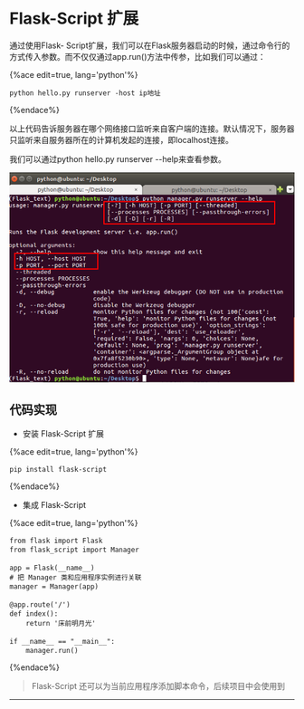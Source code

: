 # Flask-Script 扩展

通过使用Flask-
Script扩展，我们可以在Flask服务器启动的时候，通过命令行的方式传入参数。而不仅仅通过app.run\(\)方法中传参，比如我们可以通过：

{%ace edit=true, lang='python'%}

    python hello.py runserver -host ip地址
    
{%endace%}

以上代码告诉服务器在哪个网络接口监听来自客户端的连接。默认情况下，服务器只监听来自服务器所在的计算机发起的连接，即localhost连接。

我们可以通过python hello.py runserver --help来查看参数。

![](../assets/terminator.png)

## 代码实现

  * 安装 Flask-Script 扩展

{%ace edit=true, lang='python'%}

    pip install flask-script
    
{%endace%}

  * 集成 Flask-Script

{%ace edit=true, lang='python'%}

    from flask import Flask
    from flask_script import Manager
    
    app = Flask(__name__)
    # 把 Manager 类和应用程序实例进行关联
    manager = Manager(app)
    
    @app.route('/')
    def index():
        return '床前明月光'
    
    if __name__ == "__main__":
        manager.run()
    
{%endace%}

> Flask-Script 还可以为当前应用程序添加脚本命令，后续项目中会使用到

____

